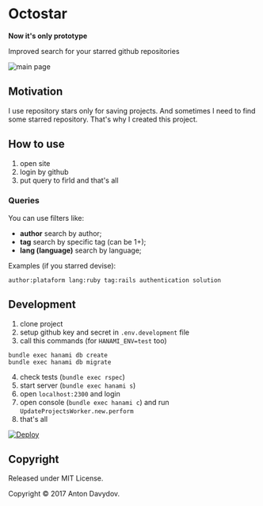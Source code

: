 # Octostar

**Now it's only prototype**

Improved search for your starred github repositories

![main page](https://cloud.githubusercontent.com/assets/1147484/26133387/4ff73cb8-3aaf-11e7-84a2-84d4ef8899d8.jpeg)

## Motivation
I use repository stars only for saving projects. And sometimes I need to find some starred repository. That's why I created this project.

## How to use
1. open site
2. login by github
3. put query to firld and that's all

### Queries
You can use filters like:
- **author** search by author;
- **tag** search by specific tag (can be 1+);
- **lang (language)** search by language;

Examples (if you starred devise):

```
author:plataform lang:ruby tag:rails authentication solution
```

## Development

1. clone project
2. setup github key and secret in `.env.development` file
3. call this commands (for `HANAMI_ENV=test` too)

```
bundle exec hanami db create
bundle exec hanami db migrate
```

4. check tests (`bundle exec rspec`)
5. start server (`bundle exec hanami s`)
6. open `localhost:2300` and login
7. open console (`bundle exec hanami c`) and run `UpdateProjectsWorker.new.perform`
8. that's all


[![Deploy](https://www.herokucdn.com/deploy/button.svg)](https://heroku.com/deploy)

## Copyright

Released under MIT License.

Copyright © 2017 Anton Davydov.
